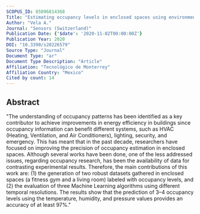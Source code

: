 ```yaml
---
SCOPUS_ID: 85096814368
Title: "Estimating occupancy levels in enclosed spaces using environmental variables: A fitness gym and living room as evaluation scenarios"
Author: "Vela A."
Journal: "Sensors (Switzerland)"
Publication Date: {'$date': '2020-11-02T00:00:00Z'}
Publication Year: 2020
DOI: "10.3390/s20226579"
Source Type: "Journal"
Document Type: "ar"
Document Type Description: "Article"
Affiliation: "Tecnológico de Monterrey"
Affiliation Country: "Mexico"
Cited by count: 14
---
```


## Abstract
"The understanding of occupancy patterns has been identified as a key contributor to achieve improvements in energy efficiency in buildings since occupancy information can benefit different systems, such as HVAC (Heating, Ventilation, and Air Conditioners), lighting, security, and emergency. This has meant that in the past decade, researchers have focused on improving the precision of occupancy estimation in enclosed spaces. Although several works have been done, one of the less addressed issues, regarding occupancy research, has been the availability of data for contrasting experimental results. Therefore, the main contributions of this work are: (1) the generation of two robust datasets gathered in enclosed spaces (a fitness gym and a living room) labeled with occupancy levels, and (2) the evaluation of three Machine Learning algorithms using different temporal resolutions. The results show that the prediction of 3–4 occupancy levels using the temperature, humidity, and pressure values provides an accuracy of at least 97%."
